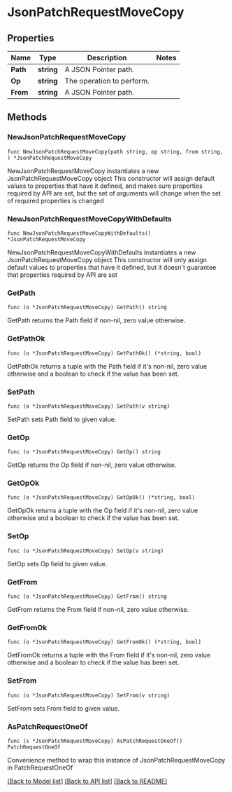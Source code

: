 # JsonPatchRequestMoveCopy

## Properties

Name | Type | Description | Notes
------------ | ------------- | ------------- | -------------
**Path** | **string** | A JSON Pointer path. | 
**Op** | **string** | The operation to perform. | 
**From** | **string** | A JSON Pointer path. | 

## Methods

### NewJsonPatchRequestMoveCopy

`func NewJsonPatchRequestMoveCopy(path string, op string, from string, ) *JsonPatchRequestMoveCopy`

NewJsonPatchRequestMoveCopy instantiates a new JsonPatchRequestMoveCopy object
This constructor will assign default values to properties that have it defined,
and makes sure properties required by API are set, but the set of arguments
will change when the set of required properties is changed

### NewJsonPatchRequestMoveCopyWithDefaults

`func NewJsonPatchRequestMoveCopyWithDefaults() *JsonPatchRequestMoveCopy`

NewJsonPatchRequestMoveCopyWithDefaults instantiates a new JsonPatchRequestMoveCopy object
This constructor will only assign default values to properties that have it defined,
but it doesn't guarantee that properties required by API are set

### GetPath

`func (o *JsonPatchRequestMoveCopy) GetPath() string`

GetPath returns the Path field if non-nil, zero value otherwise.

### GetPathOk

`func (o *JsonPatchRequestMoveCopy) GetPathOk() (*string, bool)`

GetPathOk returns a tuple with the Path field if it's non-nil, zero value otherwise
and a boolean to check if the value has been set.

### SetPath

`func (o *JsonPatchRequestMoveCopy) SetPath(v string)`

SetPath sets Path field to given value.


### GetOp

`func (o *JsonPatchRequestMoveCopy) GetOp() string`

GetOp returns the Op field if non-nil, zero value otherwise.

### GetOpOk

`func (o *JsonPatchRequestMoveCopy) GetOpOk() (*string, bool)`

GetOpOk returns a tuple with the Op field if it's non-nil, zero value otherwise
and a boolean to check if the value has been set.

### SetOp

`func (o *JsonPatchRequestMoveCopy) SetOp(v string)`

SetOp sets Op field to given value.


### GetFrom

`func (o *JsonPatchRequestMoveCopy) GetFrom() string`

GetFrom returns the From field if non-nil, zero value otherwise.

### GetFromOk

`func (o *JsonPatchRequestMoveCopy) GetFromOk() (*string, bool)`

GetFromOk returns a tuple with the From field if it's non-nil, zero value otherwise
and a boolean to check if the value has been set.

### SetFrom

`func (o *JsonPatchRequestMoveCopy) SetFrom(v string)`

SetFrom sets From field to given value.



### AsPatchRequestOneOf

`func (s *JsonPatchRequestMoveCopy) AsPatchRequestOneOf() PatchRequestOneOf`

Convenience method to wrap this instance of JsonPatchRequestMoveCopy in PatchRequestOneOf

[[Back to Model list]](../README.md#documentation-for-models) [[Back to API list]](../README.md#documentation-for-api-endpoints) [[Back to README]](../README.md)


